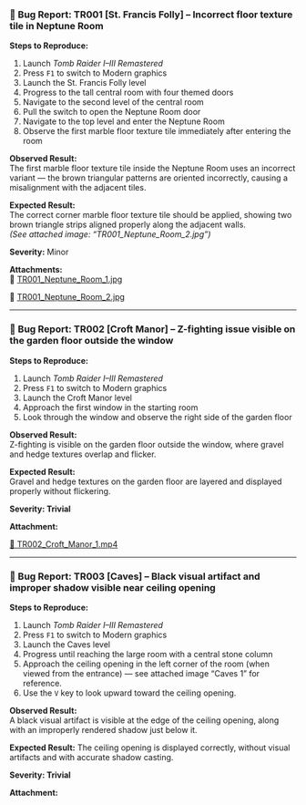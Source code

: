 ### 🐞 Bug Report: TR001 [St. Francis Folly] – Incorrect floor texture tile in Neptune Room

**Steps to Reproduce:**
1. Launch *Tomb Raider I–III Remastered*
2. Press `F1` to switch to Modern graphics
3. Launch the St. Francis Folly level
4. Progress to the tall central room with four themed doors
5. Navigate to the second level of the central room
6. Pull the switch to open the Neptune Room door
7. Navigate to the top level and enter the Neptune Room
8. Observe the first marble floor texture tile immediately after entering the room

**Observed Result:**  
The first marble floor texture tile inside the Neptune Room uses an incorrect variant — the brown triangular patterns are oriented incorrectly, causing a misalignment with the adjacent tiles.

**Expected Result:**  
The correct corner marble floor texture tile should be applied, showing two brown triangle strips aligned properly along the adjacent walls.  
*(See attached image: “TR001_Neptune_Room_2.jpg”)*

**Severity:** Minor

**Attachments:**  
📎 [TR001_Neptune_Room_1.jpg](./images/TR001_Neptune_Room_1.jpg)

📎 [TR001_Neptune_Room_2.jpg](./images/TR001_Neptune_Room_2.jpg)


---

### 🐞 Bug Report: TR002 [Croft Manor] – Z-fighting issue visible on the garden floor outside the window

**Steps to Reproduce:**
1. Launch *Tomb Raider I–III Remastered*
2. Press `F1` to switch to Modern graphics
3. Launch the Croft Manor level
4. Approach the first window in the starting room
5. Look through the window and observe the right side of the garden floor


**Observed Result:**  
Z-fighting is visible on the garden floor outside the window, where gravel and hedge textures overlap and flicker.

**Expected Result:**  
Gravel and hedge textures on the garden floor are layered and displayed properly without flickering.

**Severity: Trivial**

**Attachment:**

[📎 TR002_Croft_Manor_1.mp4](https://drive.google.com/file/d/1ANO6FPpudg-KoVQZFpDniRPipdTBPT2I/view?usp=drive_link)

---

### 🐞 Bug Report: TR003 [Caves] – Black visual artifact and improper shadow visible near ceiling opening

**Steps to Reproduce:**
1. Launch *Tomb Raider I–III Remastered*
2. Press `F1` to switch to Modern graphics
3. Launch the Caves level
4. Progress until reaching the large room with a central stone column
5. Approach the ceiling opening in the left corner of the room (when viewed from the entrance) — see attached image “Caves 1” for reference.
6. Use the `V` key to look upward toward the ceiling opening.


**Observed Result:**  
A black visual artifact is visible at the edge of the ceiling opening, along with an improperly rendered shadow just below it.

**Expected Result:** 
The ceiling opening is displayed correctly, without visual artifacts and with accurate shadow casting.

**Severity: Trivial**

**Attachment:**
